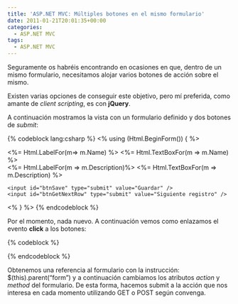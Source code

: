 ```yaml
---
title: 'ASP.NET MVC: Múltiples botones en el mismo formulario'
date: 2011-01-21T20:01:35+00:00
categories:
  - ASP.NET MVC
tags:
  - ASP.NET MVC
---
```

Seguramente os habréis encontrando en ocasiones en que, dentro de un mismo formulario, necesitamos alojar varios botones de acción sobre el mismo.

Existen varias opciones de conseguir este objetivo, pero mí preferida, como amante de _client scripting_, es con **jQuery**.

A continuación mostramos la vista con un formulario definido y dos botones de _submit_:

{% codeblock lang:csharp %}
<% using (Html.BeginForm()) { %>
    <div>
        <%= Html.LabelFor(m=> m.Name) %>
        <%= Html.TextBoxFor(m => m.Name) %>
    </div>
    <div>
        <%= Html.LabelFor(m => m.Description)%>
        <%= Html.TextBoxFor(m => m.Description) %>
    </div>

    <input id="btnSave" type="submit" value="Guardar" />
    <input id="btnGetNextRow" type="submit" value="Siguiente registro" />
<% } %>
{% endcodeblock %}

Por el momento, nada nuevo. A continuación vemos como enlazamos el evento **click** a los botones:

{% codeblock %}
<script type="text/javascript">
    $(document).ready(function () {
        $("#btnSave").click(function () {
            var form = $(this).parent("form");
            form.attr('action', '<%= Url.RouteUrl(new { Controller = "Home", Action = "Save" }) %>');
            form.attr('method', 'post');
        });

        $("#btnGetNextRow").click(function () {
            var form = $(this).parent("form");
            form.attr('action', '<%= Url.RouteUrl(new { Controller = "Home", Action = "GetNextRow" }) %>');
            form.attr('method', 'get');
        });
    });
</script>
{% endcodeblock %}

Obtenemos una referencia al formulario con la instrucción: $(this).parent(“form”) y a continuación cambiamos los atributos _action_ y _method_ del formulario. De esta forma, hacemos submit a la acción que nos interesa en cada momento utilizando GET o POST según convenga.